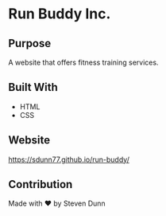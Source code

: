 # Run Buddy Inc.

## Purpose
A website that offers fitness training services.

## Built With
* HTML
* CSS

## Website
https://sdunn77.github.io/run-buddy/

## Contribution
Made with ❤️ by Steven Dunn
